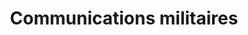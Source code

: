 ---
title: Communications militaires
longTitle: 'Communications militaires'
tags:
- gccommon
french:
- "[[Military communications]]"
---